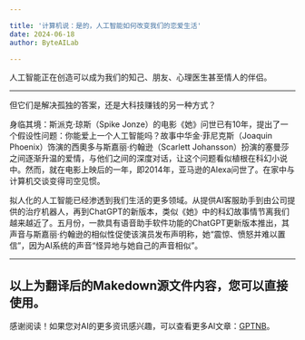 ```yaml
---

title: '计算机说：是的，人工智能如何改变我们的恋爱生活'
date: 2024-06-18
author: ByteAILab

---
```


人工智能正在创造可以成为我们的知己、朋友、心理医生甚至情人的伴侣。

---
但它们是解决孤独的答案，还是大科技赚钱的另一种方式？

身临其境：斯派克·琼斯（Spike Jonze）的电影《她》问世已有10年，提出了一个假设性问题：你能爱上一个人工智能吗？故事中华金·菲尼克斯（Joaquin Phoenix）饰演的西奧多与斯嘉丽·约翰逊（Scarlett Johansson）扮演的塞曼莎之间逐渐升温的爱情，与他们之间的深度对话，让这个问题看似植根在科幻小说中。然而，就在电影上映后的一年，即2014年，亚马逊的Alexa问世了。在家中与计算机交谈变得司空见惯。

拟人化的人工智能已经渗透到我们生活的更多领域。从提供AI客服助手到由公司提供的治疗机器人，再到ChatGPT的新版本，类似《她》中的科幻故事情节离我们越来越近了。五月份，一款具有语音助手软件功能的ChatGPT更新版本推出，其声音与斯嘉丽·约翰逊的相似性促使该演员发布声明称，她“震惊、愤怒并难以置信”，因为AI系统的声音“怪异地与她自己的声音相似”。

---

以上为翻译后的Makedown源文件内容，您可以直接使用。
---
感谢阅读！如果您对AI的更多资讯感兴趣，可以查看更多AI文章：[GPTNB](https://gptnb.com)。